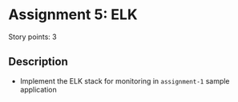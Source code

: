 # Assignment 5: ELK
Story points: 3

## Description
- Implement the ELK stack for monitoring in `assignment-1` sample application 
